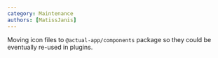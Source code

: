 ```yaml
---
category: Maintenance
authors: [MatissJanis]
---
```


Moving icon files to `@actual-app/components` package so they could be eventually re-used in plugins.
